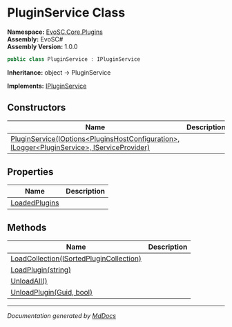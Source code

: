 ﻿<!--  
  <auto-generated>   
    The contents of this file were generated by a tool.  
    Changes to this file may be list if the file is regenerated  
  </auto-generated>   
-->

# PluginService Class

**Namespace:** [EvoSC.Core.Plugins](../index.md)  
**Assembly:** EvoSC\#  
**Assembly Version:** 1.0.0

```csharp
public class PluginService : IPluginService
```

**Inheritance:** object → PluginService

**Implements:** [IPluginService](../Abstractions/IPluginService/index.md)

## Constructors

| Name                                                                                                                     | Description |
| ------------------------------------------------------------------------------------------------------------------------ | ----------- |
| [PluginService(IOptions\<PluginsHostConfiguration\>, ILogger\<PluginService\>, IServiceProvider)](constructors/index.md) |             |

## Properties

| Name                                         | Description |
| -------------------------------------------- | ----------- |
| [LoadedPlugins](properties/LoadedPlugins.md) |             |

## Methods

| Name                                                                 | Description |
| -------------------------------------------------------------------- | ----------- |
| [LoadCollection(ISortedPluginCollection)](methods/LoadCollection.md) |             |
| [LoadPlugin(string)](methods/LoadPlugin.md)                          |             |
| [UnloadAll()](methods/UnloadAll.md)                                  |             |
| [UnloadPlugin(Guid, bool)](methods/UnloadPlugin.md)                  |             |

___

*Documentation generated by [MdDocs](https://github.com/ap0llo/mddocs)*
